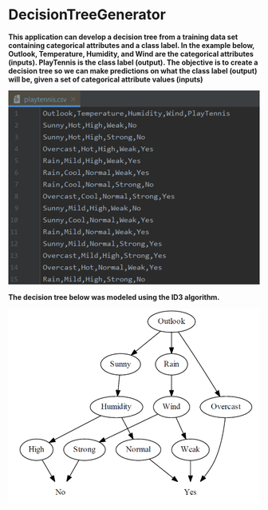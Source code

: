 # DecisionTreeGenerator

**This application can develop a decision tree from a training data set containing categorical attributes and a class label. In the example below, Outlook, Temperature, Humidity, and Wind are the categorical attributes (inputs). PlayTennis is the class label (output).
The objective is to create a decision tree so we can make predictions on what the class label (output) will be, given a set of categorical attribute values (inputs)**

![](images/playTennis_dataset.PNG)

**The decision tree below was modeled using the ID3 algorithm.**

![](images/playTennis_tree.PNG)
